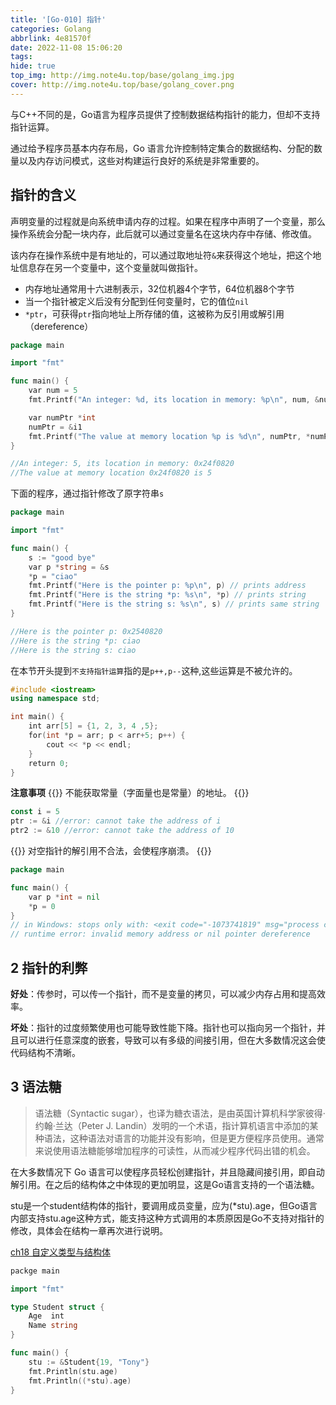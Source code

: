 ```yaml
---
title: '[Go-010] 指针'
categories: Golang
abbrlink: 4e81570f
date: 2022-11-08 15:06:20
tags:
hide: true
top_img: http://img.note4u.top/base/golang_img.jpg
cover: http://img.note4u.top/base/golang_cover.png
---
```


与C++不同的是，Go语言为程序员提供了控制数据结构指针的能力，但却不支持指针运算。

通过给予程序员基本内存布局，Go 语言允许控制特定集合的数据结构、分配的数量以及内存访问模式，这些对构建运行良好的系统是非常重要的。

## 指针的含义

声明变量的过程就是向系统申请内存的过程。如果在程序中声明了一个变量，那么操作系统会分配一块内存，此后就可以通过变量名在这块内存中存储、修改值。

该内存在操作系统中是有地址的，可以通过取地址符`&`来获得这个地址，把这个地址信息存在另一个变量中，这个变量就叫做指针。

- 内存地址通常用十六进制表示，32位机器4个字节，64位机器8个字节
- 当一个指针被定义后没有分配到任何变量时，它的值位`nil`
- `*ptr`，可获得`ptr`指向地址上所存储的值，这被称为反引用或解引用（dereference）

```go
package main

import "fmt"

func main() {
    var num = 5
    fmt.Printf("An integer: %d, its location in memory: %p\n", num, &num)

    var numPtr *int
    numPtr = &i1
    fmt.Printf("The value at memory location %p is %d\n", numPtr, *numPtr)
}

//An integer: 5, its location in memory: 0x24f0820
//The value at memory location 0x24f0820 is 5
```

下面的程序，通过指针修改了原字符串`s`

```go
package main

import "fmt"

func main() {
    s := "good bye"
    var p *string = &s
    *p = "ciao"
    fmt.Printf("Here is the pointer p: %p\n", p) // prints address
    fmt.Printf("Here is the string *p: %s\n", *p) // prints string
    fmt.Printf("Here is the string s: %s\n", s) // prints same string
}

//Here is the pointer p: 0x2540820
//Here is the string *p: ciao
//Here is the string s: ciao
```

在本节开头提到`不支持指针运算`指的是`p++,p--`这种,这些运算是不被允许的。

```cpp
#include <iostream>
using namespace std;

int main() {
    int arr[5] = {1, 2, 3, 4 ,5};
    for(int *p = arr; p < arr+5; p++) {
        cout << *p << endl;
    }
    return 0;
}
```

**注意事项**
{{<admonition warning>}}
不能获取常量（字面量也是常量）的地址。
{{</admonition>}}
```go
const i = 5
ptr := &i //error: cannot take the address of i
ptr2 := &10 //error: cannot take the address of 10
```
{{<admonition warning>}}
对空指针的解引用不合法，会使程序崩溃。
{{</admonition>}}

```go
package main

func main() {
    var p *int = nil
    *p = 0
}
// in Windows: stops only with: <exit code="-1073741819" msg="process crashed"/>
// runtime error: invalid memory address or nil pointer dereference
```

## 2 指针的利弊

**好处**：传参时，可以传一个指针，而不是变量的拷贝，可以减少内存占用和提高效率。

**坏处**：指针的过度频繁使用也可能导致性能下降。指针也可以指向另一个指针，并且可以进行任意深度的嵌套，导致可以有多级的间接引用，但在大多数情况这会使代码结构不清晰。

## 3 语法糖

> 语法糖（Syntactic sugar），也译为糖衣语法，是由英国计算机科学家彼得·约翰·兰达（Peter J. Landin）发明的一个术语，指计算机语言中添加的某种语法，这种语法对语言的功能并没有影响，但是更方便程序员使用。通常来说使用语法糖能够增加程序的可读性，从而减少程序代码出错的机会。
> 

在大多数情况下 Go 语言可以使程序员轻松创建指针，并且隐藏间接引用，即自动解引用。在之后的结构体之中体现的更加明显，这是Go语言支持的一个语法糖。

stu是一个student结构体的指针，要调用成员变量，应为(*stu).age，但Go语言内部支持stu.age这种方式，能支持这种方式调用的本质原因是Go不支持对指针的修改，具体会在结构一章再次进行说明。

[ch18 自定义类型与结构体](http://zchaoyu1126.github.io)

```go
packge main

import "fmt"

type Student struct {
    Age  int
    Name string
}

func main() {
    stu := &Student{19, "Tony"}
    fmt.Println(stu.age)
    fmt.Println((*stu).age)
}
```